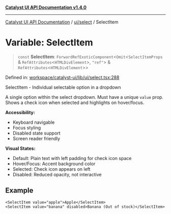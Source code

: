 [**Catalyst UI API Documentation v1.4.0**](../../../README.md)

---

[Catalyst UI API Documentation](../../../README.md) / [ui/select](../README.md) / SelectItem

# Variable: SelectItem

> `const` **SelectItem**: `ForwardRefExoticComponent`\<`Omit`\<`SelectItemProps` & `RefAttributes`\<`HTMLDivElement`\>, `"ref"`\> & `RefAttributes`\<`HTMLDivElement`\>\>

Defined in: [workspace/catalyst-ui/lib/ui/select.tsx:288](https://github.com/TheBranchDriftCatalyst/catalyst-ui/blob/main/lib/ui/select.tsx#L288)

SelectItem - Individual selectable option in a dropdown

A single option within the select dropdown. Must have a unique `value` prop.
Shows a check icon when selected and highlights on hover/focus.

**Accessibility:**

- Keyboard navigable
- Focus styling
- Disabled state support
- Screen reader friendly

**Visual States:**

- Default: Plain text with left padding for check icon space
- Hover/Focus: Accent background color
- Selected: Check icon appears on left
- Disabled: Reduced opacity, not interactive

## Example

```tsx
<SelectItem value="apple">Apple</SelectItem>
<SelectItem value="banana" disabled>Banana (Out of stock)</SelectItem>
```
